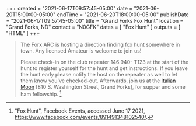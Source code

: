 +++
created = "2021-06-17T09:57:45-05:00"
date = "2021-06-20T15:00:00-05:00"
endTime = "2021-06-20T18:00:00-05:00"
publishDate = "2021-06-17T09:57:45-05:00"
title = "Grand Forks Fox Hunt"
location = "Grand Forks, ND"
contact = "N0GFK"
dates = [ "Fox Hunt" ]
outputs = [ "HTML" ]
+++
>The Forx ARC is hosting a direction finding fox hunt somewhere in town.
>Any licensed Amateur is welcome to join us!
>
>Please check-in on the club repeater 146.940- T123 at the start of
>the hunt to register yourself for the hunt and get instructions. If you
>leave the hunt early please notify the host on the repeater as well to
>let them know you've checked-out. Afterwards, join us at the
>[Italian Moon](https://www.italianmoon.com/) [810 S. Washington Street, Grand
>Forks], for supper and some ham fellowship. [^1]

[^1]: "Fox Hunt", Facebook Events, accessed June 17 2021, https://www.facebook.com/events/891491348102540/.


